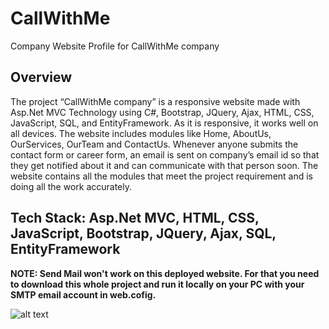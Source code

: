 # CallWithMe
Company Website Profile for CallWithMe company


## Overview
The project “CallWithMe company” is a responsive website made with Asp.Net MVC Technology using C#, Bootstrap, JQuery, Ajax, HTML, CSS, JavaScript, SQL, and EntityFramework.
As it is responsive, it works well on all devices. The website includes modules like Home, AboutUs, OurServices, OurTeam and ContactUs.
Whenever anyone submits the contact form or career form, an email is sent on company’s email id so that they get notified about it and can communicate with that person soon.
The website contains all the modules that meet the project requirement and is doing all the work accurately.


## Tech Stack: Asp.Net MVC, HTML, CSS, JavaScript, Bootstrap, JQuery, Ajax, SQL, EntityFramework


__NOTE: Send Mail won't work on this deployed website. For that you need to download this whole project and run it locally on your PC with your SMTP email account in web.cofig.__


![alt text](https://github.com/soheilasadeghian/CallWithMe/blob/main/CallWithMe/Content/screenshot.png?raw=true)
